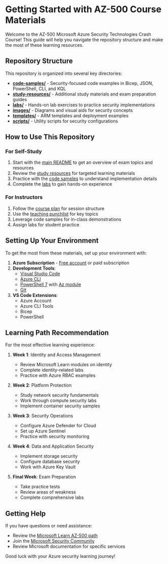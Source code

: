 # Getting Started with AZ-500 Course Materials

Welcome to the AZ-500 Microsoft Azure Security Technologies Crash Course! This guide will help you navigate the repository structure and make the most of these learning resources.

## Repository Structure

This repository is organized into several key directories:

- **[code-samples/](code-samples/)** - Security-focused code examples in Bicep, JSON, PowerShell, CLI, and KQL
- **[study-resources/](study-resources/)** - Additional study materials and exam preparation guides
- **[labs/](labs/)** - Hands-on lab exercises to practice security implementations
- **[images/](images/)** - Diagrams and visual aids for security concepts
- **[templates/](templates/)** - ARM templates and deployment examples
- **[scripts/](scripts/)** - Utility scripts for security configurations

## How to Use This Repository

### For Self-Study
1. Start with the [main README](README.md) to get an overview of exam topics and resources
2. Review the [study resources](study-resources/) for targeted learning materials
3. Practice with the [code samples](code-samples/) to understand implementation details
4. Complete the [labs](labs/) to gain hands-on experience

### For Instructors
1. Follow the [course plan](study-resources/AZ-500-course-plan.md) for session structure
2. Use the [teaching punchlist](study-resources/AZ-500-Teaching-Punchlist.md) for key topics
3. Leverage code samples for in-class demonstrations
4. Assign labs for student practice

## Setting Up Your Environment

To get the most from these materials, set up your environment with:

1. **Azure Subscription** - [Free account](https://azure.microsoft.com/en-us/free/) or paid subscription
2. **Development Tools**:
   - [Visual Studio Code](https://code.visualstudio.com/)
   - [Azure CLI](https://learn.microsoft.com/en-us/cli/azure/install-azure-cli)
   - [PowerShell 7](https://learn.microsoft.com/en-us/powershell/scripting/install/installing-powershell) with [Az module](https://learn.microsoft.com/en-us/powershell/azure/install-az-ps)
   - [Git](https://git-scm.com/downloads)
3. **VS Code Extensions**:
   - Azure Account
   - Azure CLI Tools
   - Bicep
   - PowerShell

## Learning Path Recommendation

For the most effective learning experience:

1. **Week 1**: Identity and Access Management
   - Review Microsoft Learn modules on identity
   - Complete identity-related labs
   - Practice with Azure RBAC examples

2. **Week 2**: Platform Protection
   - Study network security fundamentals
   - Work through compute security labs
   - Implement container security samples

3. **Week 3**: Security Operations
   - Configure Azure Defender for Cloud
   - Set up Azure Sentinel
   - Practice with security monitoring

4. **Week 4**: Data and Application Security
   - Implement storage security
   - Configure database security
   - Work with Azure Key Vault

5. **Final Week**: Exam Preparation
   - Take practice tests
   - Review areas of weakness
   - Complete comprehensive labs

## Getting Help

If you have questions or need assistance:

- Review the [Microsoft Learn AZ-500 path](https://learn.microsoft.com/en-us/training/courses/az-500t00)
- Join the [Microsoft Security Community](https://techcommunity.microsoft.com/t5/security-compliance-and-identity/ct-p/SecurityComplianceandIdentity)
- Review Microsoft documentation for specific services

Good luck with your Azure security learning journey! 